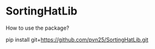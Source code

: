 # SortingHatLib


How to use the package?


pip install git+https://github.com/pvn25/SortingHatLib.git
